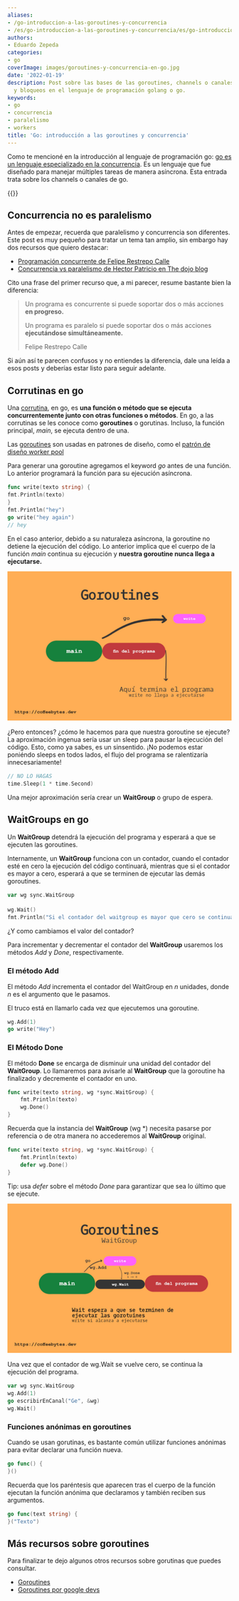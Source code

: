 ```yaml
---
aliases:
- /go-introduccion-a-las-goroutines-y-concurrencia
- /es/go-introduccion-a-las-goroutines-y-concurrencia/es/go-introduccion-a-las-goroutines-y-concurrencia/
authors:
- Eduardo Zepeda
categories:
- go
coverImage: images/goroutines-y-concurrencia-en-go.jpg
date: '2022-01-19'
description: Post sobre las bases de las goroutines, channels o canales, waitgroups
  y bloqueos en el lenguaje de programación golang o go.
keywords:
- go
- concurrencia
- paralelismo
- workers
title: 'Go: introducción a las goroutines y concurrencia'
---
```


Como te mencioné en la introducción al lenguaje de programación go: [go es un lenguaje especializado en la concurrencia](/es/go-lenguaje-de-programacion-introduccion-a-variables-y-tipos-de-datos/). Es un lenguaje que fue diseñado para manejar múltiples tareas de manera asíncrona. Esta entrada trata sobre los channels o canales de go.

{{<box link="/es/pages/go-programming-language-tutorial/" type="info" message="¡Hola! ¿Ya sabes que tengo un tutorial completo del lenguaje de programación Go completamente gratis?, puedes encontrarlo directamente en la barra del menú superior o haciendo clic en este panel">}}

## Concurrencia no es paralelismo

Antes de empezar, recuerda que paralelismo y concurrencia son diferentes. Este post es muy pequeño para tratar un tema tan amplio, sin embargo hay dos recursos que quiero destacar:

- [Programación concurrente de Felipe Restrepo
  Calle](http://ferestrepoca.github.io/paradigmas-de-programacion/progconcurrente/concurrente_teoria/index.html)
- [Concurrencia vs paralelismo de Hector Patricio en The dojo
  blog](https://blog.thedojo.mx/2019/04/17/la-diferencia-entre-concurrencia-y-paralelismo.html)

Cito una frase del primer recurso que, a mi parecer, resume bastante bien la diferencia:

> Un programa es concurrente si puede soportar dos o más acciones **en
> progreso.**
> 
> Un programa es paralelo si puede soportar dos o más acciones **ejecutándose
> simultáneamente.**
> 
> Felipe Restrepo Calle

Si aún así te parecen confusos y no entiendes la diferencia, dale una leída a esos posts y deberías estar listo para seguir adelante.

## Corrutinas en go

Una [corrutina](https://es.wikipedia.org/wiki/Corrutina#?), en go, es **una función o método que se ejecuta concurrentemente junto con otras funciones o métodos**. En go, a las corrutinas se les conoce como **goroutines** o gorutinas. Incluso, la función principal, _main_, se ejecuta dentro de una.

Las [goroutines](/es/go-introduccion-a-las-goroutines-y-concurrencia/) son usadas en patrones de diseño, como el [patrón de diseño worker pool](/es/explicacion-del-patron-de-diseno-worker-pool/)

Para generar una goroutine agregamos el keyword _go_ antes de una función. Lo anterior programará la función para su ejecución asíncrona.

```go
func write(texto string) {
fmt.Println(texto)
}
fmt.Println("hey")
go write("hey again")
// hey
```

En el caso anterior, debido a su naturaleza asíncrona, la goroutine no detiene la ejecución del código. Lo anterior implica que el cuerpo de la función _main_ continua su ejecución y **nuestra goroutine nunca llega a ejecutarse.**

![Funcionamiento de las goroutines en go](images/golang-goroutine-3.jpg)

¿Pero entonces? ¿cómo le hacemos para que nuestra goroutine se ejecute? La aproximación ingenua sería usar un sleep para pausar la ejecución del código. Esto, como ya sabes, es un sinsentido. ¡No podemos estar poniéndo sleeps en todos lados, el flujo del programa se ralentizaría innecesariamente!

```go
// NO LO HAGAS
time.Sleep(1 * time.Second)
```

Una mejor aproximación sería crear un **WaitGroup** o grupo de espera.

## WaitGroups en go

Un **WaitGroup** detendrá la ejecución del programa y esperará a que se ejecuten las goroutines. 

Internamente, un **WaitGroup** funciona con un contador, cuando el contador esté en cero la ejecución del código continuará, mientras que si el contador es mayor a cero, esperará a que se terminen de ejecutar las demás goroutines.

```go
var wg sync.WaitGroup

wg.Wait()
fmt.Println("Si el contador del waitgroup es mayor que cero se continuará con esta función.")
```

¿Y como cambiamos el valor del contador?

Para incrementar y decrementar el contador del **WaitGroup** usaremos los métodos *Add* y *Done*, respectivamente.

### El método Add

El método _Add_ incrementa el contador del WaitGroup en *n* unidades, donde *n* es el argumento que le pasamos. 

El truco está en llamarlo cada vez que ejecutemos una goroutine. 

```go
wg.Add(1)
go write("Hey")
```

### El Método Done

El método **Done** se encarga de disminuir una unidad del contador del **WaitGroup**. Lo llamaremos para avisarle al **WaitGroup** que la goroutine ha finalizado y decremente el contador en uno.

```go
func write(texto string, wg *sync.WaitGroup) {
	fmt.Println(texto)
	wg.Done()
}
```

Recuerda que la instancia del **WaitGroup** (wg \*) necesita pasarse por referencia o de otra manera no accederemos al **WaitGroup** original.


```go
func write(texto string, wg *sync.WaitGroup) {
    fmt.Println(texto)
    defer wg.Done()
}
```

Tip: usa _defer_ sobre el método _Done_ para garantizar que sea lo último que se ejecute.

![Funcionamiento de un grupo de espera en go](images/golang-goroutine-wait-2.jpg)

Una vez que el contador de wg.Wait se vuelve cero, se continua la ejecución del programa.

```go
var wg sync.WaitGroup
wg.Add(1)
go escribirEnCanal("Ge", &wg)
wg.Wait()
```

### Funciones anónimas en goroutines

Cuando se usan gorutinas, es bastante común utilizar funciones anónimas para evitar declarar una función nueva.

```go
go func() {
}()
```

Recuerda que los paréntesis que aparecen tras el cuerpo de la función ejecutan la función anónima que declaramos y también reciben sus argumentos.

```go
go func(text string) {
}("Texto")
```

## Más recursos sobre goroutines

Para finalizar te dejo algunos otros recursos sobre gorutinas que puedes consultar.

- [Goroutines](https://golangbot.com/goroutines/)
- [Goroutines por google devs](https://www.youtube.com/watch?v=f6kdp27TYZs)